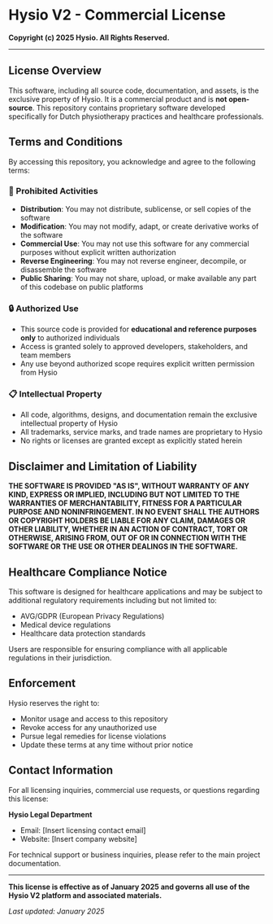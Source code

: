 # Hysio V2 - Commercial License

**Copyright (c) 2025 Hysio. All Rights Reserved.**

---

## License Overview

This software, including all source code, documentation, and assets, is the exclusive property of Hysio. It is a commercial product and is **not open-source**. This repository contains proprietary software developed specifically for Dutch physiotherapy practices and healthcare professionals.

## Terms and Conditions

By accessing this repository, you acknowledge and agree to the following terms:

### 🚫 Prohibited Activities

- **Distribution**: You may not distribute, sublicense, or sell copies of the software
- **Modification**: You may not modify, adapt, or create derivative works of the software
- **Commercial Use**: You may not use this software for any commercial purposes without explicit written authorization
- **Reverse Engineering**: You may not reverse engineer, decompile, or disassemble the software
- **Public Sharing**: You may not share, upload, or make available any part of this codebase on public platforms

### 🔒 Authorized Use

- This source code is provided for **educational and reference purposes only** to authorized individuals
- Access is granted solely to approved developers, stakeholders, and team members
- Any use beyond authorized scope requires explicit written permission from Hysio

### 📋 Intellectual Property

- All code, algorithms, designs, and documentation remain the exclusive intellectual property of Hysio
- All trademarks, service marks, and trade names are proprietary to Hysio
- No rights or licenses are granted except as explicitly stated herein

## Disclaimer and Limitation of Liability

**THE SOFTWARE IS PROVIDED "AS IS", WITHOUT WARRANTY OF ANY KIND, EXPRESS OR IMPLIED, INCLUDING BUT NOT LIMITED TO THE WARRANTIES OF MERCHANTABILITY, FITNESS FOR A PARTICULAR PURPOSE AND NONINFRINGEMENT. IN NO EVENT SHALL THE AUTHORS OR COPYRIGHT HOLDERS BE LIABLE FOR ANY CLAIM, DAMAGES OR OTHER LIABILITY, WHETHER IN AN ACTION OF CONTRACT, TORT OR OTHERWISE, ARISING FROM, OUT OF OR IN CONNECTION WITH THE SOFTWARE OR THE USE OR OTHER DEALINGS IN THE SOFTWARE.**

## Healthcare Compliance Notice

This software is designed for healthcare applications and may be subject to additional regulatory requirements including but not limited to:
- AVG/GDPR (European Privacy Regulations)
- Medical device regulations
- Healthcare data protection standards

Users are responsible for ensuring compliance with all applicable regulations in their jurisdiction.

## Enforcement

Hysio reserves the right to:
- Monitor usage and access to this repository
- Revoke access for any unauthorized use
- Pursue legal remedies for license violations
- Update these terms at any time without prior notice

## Contact Information

For all licensing inquiries, commercial use requests, or questions regarding this license:

**Hysio Legal Department**
- Email: [Insert licensing contact email]
- Website: [Insert company website]

For technical support or business inquiries, please refer to the main project documentation.

---

**This license is effective as of January 2025 and governs all use of the Hysio V2 platform and associated materials.**

*Last updated: January 2025*